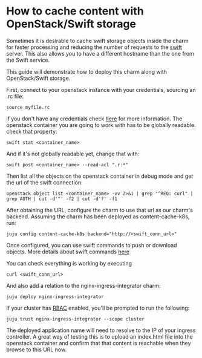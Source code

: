 # How to cache content with OpenStack/Swift storage

Sometimes it is desirable to cache swift storage objects inside the charm for faster processing and reducing the number of requests to the [swift](https://docs.openstack.org/swift/latest/) server. This also allows you to have a different hostname than the one from the Swift service.

This guide will demonstrate how to deploy this charm along with OpenStack/Swift storage.

First, connect to your openstack instance with your credentials, sourcing an .rc file:
```
source myfile.rc
```
if you don't have any credentials check [here](https://docs.openstack.org/zh_CN/user-guide/common/cli-set-environment-variables-using-openstack-rc.html) for more information.
The openstack container you are going to work with has to be globally readable. check that property:
```
swift stat <container_name>
```
And if it's not globally readable yet, change that with:
```
swift post <container_name> --read-acl ".r:*"
```
Then list all the objects on the openstack container in debug mode and get the url of the swift connection:
```
openstack object list <container_name> -vv 2>&1 | grep "^REQ: curl" | grep AUTH | cut -d'"' -f2 | cut -d'?' -f1
```
After obtaining the URL, configure the charm to use that url as our charm's backend. Assuming the charm has been deployed as content-cache-k8s, run:
```
juju config content-cache-k8s backend="http://<swift_conn_url>"
```
Once configured, you can use swift commands to push or download objects. More details about swift commands [here](https://docs.openstack.org/ocata/cli-reference/swift.html)

You can check everything is working by executing
```
curl <swift_conn_url>
```
And also add a relation to the nginx-ingress-integrator charm:
```
juju deploy nginx-ingress-integrator
```
If your cluster has [RBAC](https://kubernetes.io/docs/reference/access-authn-authz/rbac/) enabled, you'll be prompted to run the following:
```
juju trust nginx-ingress-integrator --scope cluster
```
The deployed application name will need to resolve to the IP of your ingress controller. A great way of testing this is to upload an index.html file into the openstack container and confirm that that content is reachable when they browse to this URL now.